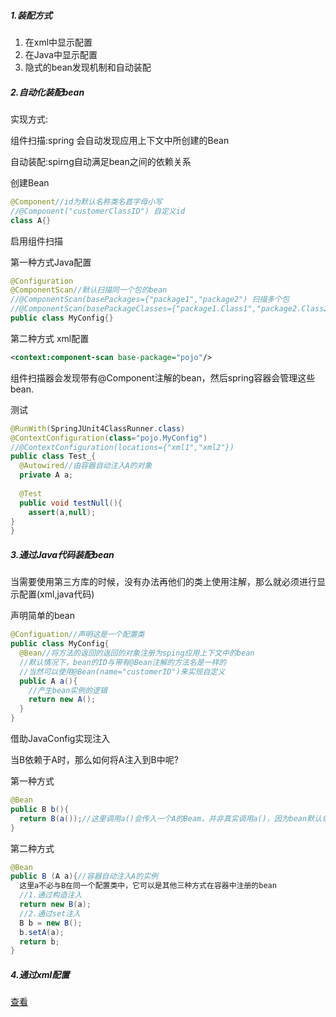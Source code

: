 ##### 1.装配方式

1. 在xml中显示配置
2. 在Java中显示配置
3. 隐式的bean发现机制和自动装配

##### 2.自动化装配bean

实现方式:

组件扫描:spring 会自动发现应用上下文中所创建的Bean

自动装配:spirng自动满足bean之间的依赖关系

创建Bean

```java
@Component//id为默认名称类名首字母小写
//@Component("customerClassID") 自定义id
class A{}
```

启用组件扫描

第一种方式Java配置

```java
@Configuration
@ComponentScan//默认扫描同一个包的bean
//@ComponentScan(basePackages={"package1","package2") 扫描多个包
//@ComponentScan(basePackageClasses={"package1.Class1","package2.Class2") 扫描Class1和Class2所在的包
public class MyConfig{}
```

第二种方式 xml配置

```xml
<context:component-scan base-package="pojo"/>
```

组件扫描器会发现带有@Component注解的bean，然后spring容器会管理这些bean.

测试

```java
@RunWith(SpringJUnit4ClassRunner.class)
@ContextConfiguration(class="pojo.MyConfig")
//@ContextConfiguration(locations={"xml1","xml2"})
public class Test_{
  @Autowired//由容器自动注入A的对象
  private A a;
  
  @Test
  public void testNull(){
    assert(a,null);
}
}
```

##### 3.通过Java代码装配bean

当需要使用第三方库的时候，没有办法再他们的类上使用注解，那么就必须进行显示配置(xml,java代码)

声明简单的bean

```java
@Configuation//声明这是一个配置类
public class MyConfig{
  @Bean//将方法的返回的返回的对象注册为sping应用上下文中的bean
  //默认情况下，bean的ID与带有@Bean注解的方法名是一样的
  //当然可以使用@Bean(name="customerID")来实现自定义
  public A a(){
    //产生bean实例的逻辑
    return new A();
  }
}
```

借助JavaConfig实现注入

当B依赖于A时，那么如何将A注入到B中呢?

第一种方式

```java
@Bean
public B b(){
  return B(a());//这里调用a()会传入一个A的Beam，并非真实调用a()，因为bean默认单例的
}
```

第二种方式

```java
@Bean
public B (A a){//容器自动注入A的实例
  这里a不必与B在同一个配置类中，它可以是其他三种方式在容器中注册的bean
  //1.通过构造注入
  return new B(a);
  //2.通过set注入
  B b = new B();
  b.setA(a);
  return b;
}
```

##### 4.通过xml配置

[查看](<a href ="https://github.com/WYounger/Java/blob/master/JavaWEB%E6%A1%86%E6%9E%B6/Spring.md" target="_blank">)





